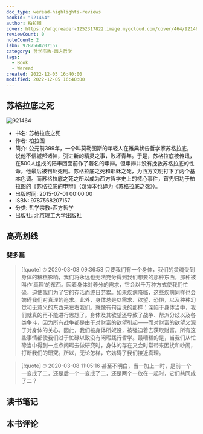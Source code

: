 ```yaml
---
doc_type: weread-highlights-reviews
bookId: "921464"
author: 柏拉图
cover: https://wfqqreader-1252317822.image.myqcloud.com/cover/464/921464/t7_921464.jpg
reviewCount: 0
noteCount: 2
isbn: 9787568207157
category: 哲学宗教-西方哲学
tags:
  - Book
  - Weread
created: 2022-12-05 16:40:00
modified: 2022-12-05 16:40:00
---
```


## 苏格拉底之死

![921464](https://wfqqreader-1252317822.image.myqcloud.com/cover/464/921464/t7_921464.jpg)
- 书名: 苏格拉底之死
- 作者: 柏拉图
- 简介: 公元前399年，一个叫莫勒图斯的年轻人在雅典状告哲学家苏格拉底，说他不信城邦诸神，引进新的精灵之事，败坏青年。于是，苏格拉底被传讯，在500人组成的陪审团面前作了著名的申辩。但申辩并没有挽救苏格拉底的性命。他最后被判处死刑。苏格拉底之死和耶稣之死，为西方文明打下了两个基本色调。而苏格拉底之死之所以成为西方哲学史上的核心事件，首先归功于柏拉图的《苏格拉底的申辩》（汉译本也译为《苏格拉底之死》）。
- 出版时间: 2015-07-01 00:00:00
- ISBN: 9787568207157
- 分类: 哲学宗教-西方哲学
- 出版社: 北京理工大学出版社

## 高亮划线

### 斐多篇


> [!quote] ⏱ 2020-03-08 09:36:53
> 只要我们有一个身体，我们的灵魂受到身体的糟糕影响，我们将永远也无法充分得到我们想要的那种东西，那种被叫作‘真理’的东西。因着身体对养分的需求，它会以千万种方式使我们忙碌，迫使我们为了它的存活而终日劳累。如果疾病降临，这些疾病同样也会妨碍我们对真理的追求。此外，身体总是以需求、欲望、恐惧，以及种种幻觉和无意义的东西来左右我们。就像有句话说的那样：深陷于身体当中，我们就真的再不能进行思想了。身体及其欲望还导致了战争、帮派分歧以及各类争斗，因为所有战争都是由于对财富的欲望引起——而对财富的欲望又源于对身体的关心。因此，我们被身体所奴役，被强迫着去获取财富。所有这些事情都使我们过于忙碌以致没有闲暇践行哲学。最糟糕的是，当我们从忙碌当中得到一点点闲暇去做研究时，身体的存在又会时常带来困扰和吵闹，打断我们的研究。所以，无论怎样，它妨碍了我们接近真理。
 


> [!quote] ⏱ 2020-03-08 11:05:16
> 甚至不明白，当一加上一时，是前一个一变成了二，还是后一个一变成了二，还是两个一放在一起时，它们共同成了二？
 



## 读书笔记


## 本书评论

